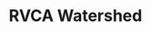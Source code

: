 ---
schema: default
title: RVCA Watershed
organization: RVCA
notes: "Last Update (mm-dd-yyyy): <strong>10-10-2019<br><br>RVCA Watershed</strong> represents the administrative/regulatory extent of Rideau Valley Conservation Authority (RVCA). RVCA is broken down into 6 subwatersheds (Tay River, Upper Rideau Lakes, Middle Rideau, Lower Rideau, Kemptville Creek, Jock River - <i>see RVCA Subwatersheds</i>) and then again into catchments (<i>see RVCA Catchments</i>). This dataset is used to establish our regulatory extent relative to adjacent Conservation Authorities.\r\n  Catchment Reporting."
resources:
  - name: RVCA Watershed Shapefile
    url: 'https://gis.rvca.ca/openData/RVCA_WatershedSHP.zip'
    format: shp
  - name: RVCA Watershed Rest Endpoint
    url: >-
      https://gis.rvca.ca/arcgis/rest/services/RVCA_Hydrology_Service/MapServer/3
    format: api
  - name: RVCA Watershed Generate Kml
    url: >-
      https://gis.rvca.ca/arcgis/rest/services/RVCA_Hydrology_Service/MapServer/generateKml
    format: kml
  - name: RVCA Watershed CAD-DWG
    url: 'https://gis.rvca.ca/openData/RVCA_WatershedDWG.zip'
    format: cad
license: 'https://gis.rvca.ca/openData/RVCA Open Data Licence.pdf'
metadata: >-
  <strong><a href="https://gis.rvca.ca/data.html">View    
  Metadata...</a></strong></big>
category:
  - RVCA Open Datasets
maintainer: 'Dave Crossman, RVCA GIS Coordinator'
maintainer_email: '<a href="mailto:gis@rvca.ca">gis@rvca.ca</a>'
lastUpdate: <strong>10-10-2019</strong>
---
